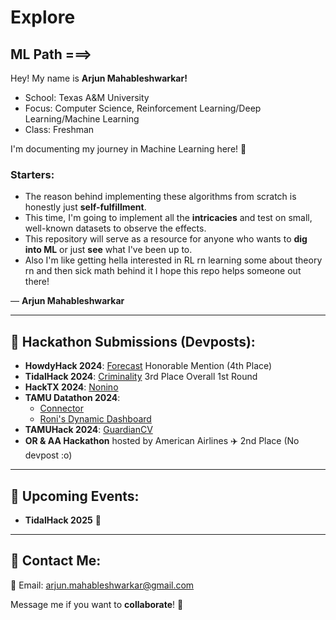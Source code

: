 # Explore

## ML Path ===>

Hey! My name is **Arjun Mahableshwarkar!**

- School: Texas A&M University
- Focus: Computer Science, Reinforcement Learning/Deep Learning/Machine Learning
- Class: Freshman

I'm documenting my journey in Machine Learning here! 🚀

### Starters:
- The reason behind implementing these algorithms from scratch is honestly just **self-fulfillment**.
- This time, I'm going to implement all the **intricacies** and test on small, well-known datasets to observe the effects.
- This repository will serve as a resource for anyone who wants to **dig into ML** or just **see** what I've been up to.
- Also I'm like getting hella interested in RL rn learning some about theory rn and then sick math behind it
I hope this repo helps someone out there!

— **Arjun Mahableshwarkar**

---

## 🚀 Hackathon Submissions (Devposts):

- **HowdyHack 2024**: [Forecast](https://devpost.com/software/forecast-c19iv0) Honorable Mention (4th Place)
- **TidalHack 2024**: [Criminality](https://devpost.com/software/criminality) 3rd Place Overall 1st Round
- **HackTX 2024**: [Nonino](https://devpost.com/software/nonino)
- **TAMU Datathon 2024**:
  - [Connector](https://devpost.com/software/connector-bdinef)
  - [Roni's Dynamic Dashboard](https://devpost.com/software/roni-s-dynamic-dashbord)
- **TAMUHack 2024**: [GuardianCV](https://devpost.com/software/guardiancv)
- **OR & AA Hackathon** hosted by American Airlines ✈️ 2nd Place (No devpost :o)

---

## 📅 Upcoming Events:

- **TidalHack 2025** 🌊

---

## 📩 Contact Me:

💌 Email: [arjun.mahableshwarkar@gmail.com](mailto:arjun.mahableshwarkar@gmail.com)

Message me if you want to **collaborate**! 🤝
